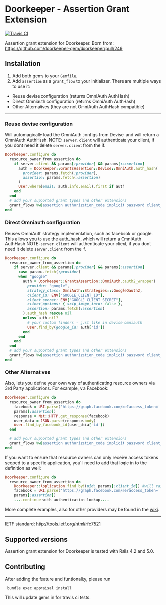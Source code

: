# Doorkeeper - Assertion Grant Extension

[![Travis CI](https://img.shields.io/travis/doorkeeper-gem/doorkeeper-grants_assertion/master.svg)](https://travis-ci.org/doorkeeper-gem/doorkeeper-grants_assertion)

Assertion grant extension for Doorkeeper. Born from:
https://github.com/doorkeeper-gem/doorkeeper/pull/249

## Installation

1. Add both gems to your `Gemfile`.
2. Add `assertion` as a `grant_flow` to your initializer. There are multiple ways to use it:
  - Reuse devise configuration (returns OmniAuth AuthHash)
  - Direct Omniauth configuration (returns OmniAuth AuthHash)
  - Other Alternatives (they are not OmniAuth AuthHash compatible)

___



### Reuse devise configuration

Will automagically load the OmniAuth configs from Devise, and will return a OmniAuth AuthHash.
NOTE: `server.client` will authenticate your client, if you dont need it delete `server.client` from the if.

```ruby
Doorkeeper.configure do
  resource_owner_from_assertion do
    if server.client && params[:provider] && params[:assertion]
      auth = Doorkeeper::GrantsAssertion::Devise::OmniAuth.auth_hash(
        provider: params.fetch(:provider),
        assertion: params.fetch(:assertion)
      )
      User.where(email: auth.info.email).first if auth
    end
  end
  # add your supported grant types and other extensions
  grant_flows %w(assertion authorization_code implicit password client_credentials)
end
```

### Direct Omniauth configuration

Reuses OmniAuth strategy implementation, such as facebook or google.
This allows you to use the auth_hash, which will return a OmniAuth AuthHash
NOTE: `server.client` will authenticate your client, if you dont need it delete `server.client` from the if.

```ruby
Doorkeeper.configure do
  resource_owner_from_assertion do
    if server.client && params[:provider] && params[:assertion]
      case params.fetch(:provider)
      when "google"
        auth = Doorkeeper::GrantsAssertion::OmniAuth.oauth2_wrapper(
          provider: "google",
          strategy_class: OmniAuth::Strategies:::GoogleOauth2,
          client_id: ENV["GOOGLE_CLIENT_ID"],
          client_secret: ENV["GOOGLE_CLIENT_SECRET"],
          client_options: { skip_image_info: false },
          assertion: params.fetch(:assertion)
        ).auth_hash rescue nil
        unless auth.nil?
          # your custom finders - just like in devise omniauth
          User.find_by(google_id: auth['id'])
        end
      end
    end
  end
  # add your supported grant types and other extensions
  grant_flows %w(assertion authorization_code implicit password client_credentials)
end
```

### Other Alternatives

Also, lets you define your own way of authenticating resource owners via 3rd Party
applications. For example, via Facebook:

```ruby
Doorkeeper.configure do
  resource_owner_from_assertion do
    facebook = URI.parse('https://graph.facebook.com/me?access_token=' +
    params[:assertion])
    response = Net::HTTP.get_response(facebook)
    user_data = JSON.parse(response.body)
    User.find_by_facebook_id(user_data['id'])
  end

  # add your supported grant types and other extensions
  grant_flows %w(assertion authorization_code implicit password client_credentials)
end
```

If you want to ensure that resource owners can only receive access tokens scoped to a specific application, you'll need to add that logic in to the definition as well:

```ruby
Doorkeeper.configure do
  resource_owner_from_assertion do
    Doorkeeper::Application.find_by!(uid: params[:client_id]) #will raise an exception if not found
    facebook = URI.parse('https://graph.facebook.com/me?access_token=' +
    params[:assertion])
    ....continue with authentication lookup....
```
More complete examples, also for other providers may be found in the [wiki](https://github.com/doorkeeper-gem/doorkeeper-grants_assertion/wiki).
___

IETF standard: http://tools.ietf.org/html/rfc7521

## Supported versions

Assertion grant extension for Doorkeeper is tested with Rails 4.2 and 5.0.

## Contributing

After adding the feature and funtionality, please run
```
 bundle exec appraisal install
```

This will update gems in for travis ci tests.
